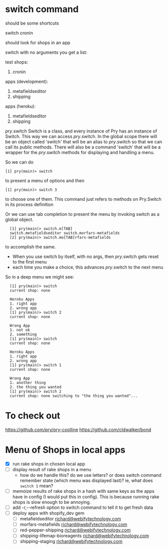 # switch command

should be some shortcuts

switch cronin

should look for shops in an app

switch with no arguments
you get a list:

test shops:
1. cronin

apps (development):
1. metafieldseditor
2. shipping

apps (heroku):
1. metafieldseditor
2. shipping

_pry_.switch
  Switch is a class, and every instance of Pry has an instance of Switch. This way we can
  access _pry_.switch. In the global scope there will be an object called 'switch' that will
  be an alias to _pry_.switch so that we can call its public methods. There will also be a 
  command 'switch' that will be a wrapper for the _pry_.switch methods for displaying and
  handling a menu.

  So we can do

  `[1] pry(main)> switch`

  to present a menu of options and then

  `[1] pry(main)> switch 3`

  to choose one of them. This command just refers to methods on Pry.Switch in its process definition

  Or we can use tab completion to present the menu by invoking switch as a global object.

````
  [1] pry(main)> switch.m[TAB]
  switch.metafieldseditor switch.morfars-metafields
  [2] pry(main)> switch.mo[TAB]rfars-metafields
````

  to accomplish the same.

   - When you use switch by itself, with no args, then _pry_.switch gets reset to the first menu
   - each time you make a choice, this advances _pry_.switch to the next menu

  So in a deep menu we might see:

````
  [1] pry(main)> switch
  current shop: none

  Heroku Apps
  1. right app
  2. wrong app
  [1] pry(main)> switch 2
  current shop: none

  Wrong App
  1. not ok
  2. something
  [1] pry(main)> switch
  current shop: none

  Heroku Apps
  1. right app
  2. wrong app
  [1] pry(main)> switch 1
  current shop: none

  Wrong App
  1. another thing
  2. the thing you wanted
  [1] pry(main)> switch 2
  current shop: none switching to "the thing you wanted"...
````

# To check out

https://github.com/pry/pry-coolline
https://github.com/cldwalker/bond


# Menu of Shops in local apps
- [x] run rake shops in chosen local app
- [ ] display result of rake shops in a menu
  - how do we handle this? do we use letters? or does switch command remember state (which menu was displayed last)? ie, what does ```switch 1``` mean? 
- [ ] memoize results of rake shops in a hash with same keys as the apps have in config (I would put this in config). This is because running rake shops is slow enough to be annoying.
- [ ] add -r,--refresh option to switch command to tell it to get fresh data
- [ ] deploy apps with shopify_dev gem
  - [ ] metafieldseditor              richard@webifytechnology.com
  - [ ] morfars-metafields            richard@webifytechnology.com
  - [ ] red-pepper-shipping           richard@webifytechnology.com
  - [ ] shipping-lifemap-bioreagents  richard@webifytechnology.com
  - [ ] shipping-staging              richard@webifytechnology.com
